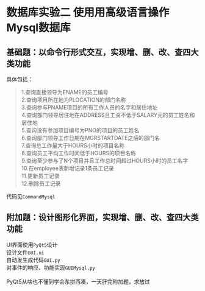 # 数据库实验二 使用用高级语言操作Mysql数据库

## 基础题：以命令行形式交互，实现增、删、改、查四大类功能
具体包括：<br>
> 1.查询直接领导为ENAME的员工编号<br>
> 2.查询项目所在地为PLOCATION的部门名称<br>
> 3.查询参与PNAME项目的所有工作人员的名字和居住地址<br>
> 4.查询部门领导居住地在ADDRESS且工资不低于SALARY元的员工姓名和居住地<br>
> 5.查询没有参加项目编号为PNO的项目的员工姓名<br>
> 6.查询部门领导工作日期在MGRSTARTDATE之后的部门名<br>
> 7.查询总工作量大于HOURS小时的项目名称<br>
> 8.查询员工平均工作时间低于HOURS的项目名称<br>
> 9.查询至少参与了N个项目并且工作总时间超过HOURS小时的员工名字<br>
> 10.在employee表新增记录1条员工记录<br>
> 11.更新员工记录<br>
> 12.删除员工记录<br>

代码见`CommandMysql`
<br>

## 附加题：设计图形化界面，实现增、删、改、查四大类功能
UI界面使用`PyQt5`设计<br>
设计文件`GUI.ui`<br>
自动发生成代码`GUI.py`<br>
对事件的响应、功能实现`GUIMysql.py`<br>
<br>
PyQt5从啥也不懂到学会东拼西凑，一天肝完附加题，求放过
